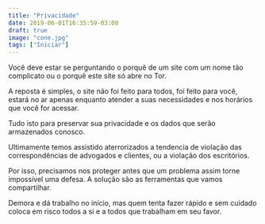 ```yaml
---
title: "Privacidade"
date: 2019-06-01T16:35:59-03:00
draft: true
image: "cone.jpg"
tags: ["Iniciar"]
---
```


Você deve estar se perguntando o porquê de um site com um nome tão complicato ou o porquê este site só abre no Tor.

A reposta é simples, o site não foi feito para todos, foi feito para você, estará no ar apenas enquanto atender a suas necessidades e nos horários que você for acessar.

Tudo isto para preservar sua privacidade e os dados que serão armazenados conosco.

Ultimamente temos assistido aterrorizados a tendencia de violação das correspondências de advogados e clientes, ou a violação dos escritórios.

Por isso, precisamos nos proteger antes que um problema assim torne impossível uma defesa.  A solução são as ferramentas que vamos compartilhar.

Demora e dá trabalho no início, mas quem tenta fazer rápido e sem cuidado coloca em risco todos a si e a todos que trabalham em seu favor.
